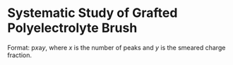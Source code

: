 # Systematic Study of Grafted Polyelectrolyte Brush
Format: p*x*a*y*, where *x* is the number of peaks and *y* is the smeared charge fraction.
